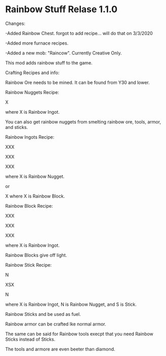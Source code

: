 # Rainbow Stuff Relase 1.1.0

Changes:

-Added Rainbow Chest. forgot to add recipe... will do that on 3/3/2020

-Added more furnace recipes.

-Added a new mob: "Raincow". Currently Creative Only.

This mod adds rainbow stuff to the game.

Crafting Recipes and info: 

Rainbow Ore needs to be mined. It can be found from Y30 and lower.

Rainbow Nuggets Recipe: 

X 

where X is Rainbow Ingot. 

You can also get rainbow nuggets from smelting rainbow ore, tools, armor, and sticks.

Rainbow Ingots Recipe: 

XXX 

XXX 

XXX 

where X is Rainbow Nugget. 

or 

X where X is Rainbow Block.

Rainbow Block Recipe: 

XXX 

XXX 

XXX 

where X is Rainbow Ingot.

Rainbow Blocks give off light.

Rainbow Stick Recipe: 

N 

XSX 

N 

where X is Rainbow Ingot, N is Rainbow Nugget, and S is Stick.

Rainbow Sticks and be used as fuel.

Rainbow armor can be crafted lke normal armor.

The same can be said for Rainbow tools execpt that you need Rainbow Sticks instead of Sticks.

The tools and armore are even beeter than diamond.
